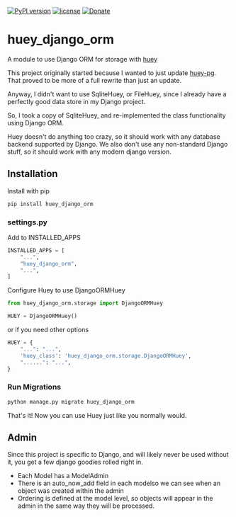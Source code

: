 [![PyPI version](http://img.shields.io/pypi/v/huey_django_orm.svg?style=flat-square)](https://pypi.python.org/pypi/huey_django_orm)
[![license](http://img.shields.io/pypi/l/huey_django_orm.svg?style=flat-square)](https://pypi.python.org/pypi/huey_django_orm)
[![Donate](https://img.shields.io/badge/Donate-PayPal-green.svg)](https://paypal.me/avryhof?country.x=US&locale.x=en_US)

huey_django_orm
=
A module to use Django ORM for storage with [huey](https://pypi.org/project/huey/)

This project originally started because I wanted to just update [huey-pg](https://pypi.org/project/huey-pg/). That
proved to be more of a full rewrite than just an update.

Anyway, I didn't want to use SqliteHuey, or FileHuey, since I already have a perfectly good data store in my Django
project.

So, I took a copy of SqliteHuey, and re-implemented the class functionality using Django ORM.

Huey doesn't do anything too crazy, so it should work with any database backend supported by Django. We also don't use
any non-standard Django stuff, so it should work with any modern django version.

## Installation

Install with pip

```bash
pip install huey_django_orm
```

### settings.py

Add to INSTALLED_APPS

```python
INSTALLED_APPS = [
    "...",
    "huey_django_orm",
    "...",
]
```

Configure Huey to use DjangoORMHuey

```python
from huey_django_orm.storage import DjangoORMHuey

HUEY = DjangoORMHuey()
```

or if you need other options

```python
HUEY = {
    "...": "...",
    'huey_class': 'huey_django_orm.storage.DjangoORMHuey',
    "......": "...",
}
```

### Run Migrations

```bash
python manage.py migrate huey_django_orm
```

That's it!  Now you can use Huey just like you normally would.

## Admin

Since this project is specific to Django, and will likely never be used without it, you get a few django goodies rolled
right in.

* Each Model has a ModelAdmin
* There is an auto_now_add field in each modelso we can see when an object was created within the admin
* Ordering is defined at the model level, so objects will appear in the admin in the same way they will be processed.
